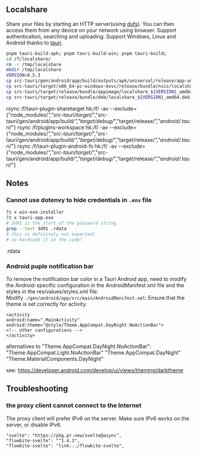 ## Localshare
Share your files by starting an HTTP server(using [dufs](https://github.com/sigoden/dufs)).
You can then access them from any device on your network using browser. Support authentication, searching and uploading.
Support Windows, Linux and Android thanks to [tauri](https://github.com/tauri-apps/tauri).

```zsh
pnpm tauri-build-apk; pnpm tauri-build-win; pnpm tauri-build; 
cd /f/localshare/
rm -r /tmp/localshare
mkdir /tmp/localshare
VERSION=0.5.3
cp src-tauri/gen/android/app/build/outputs/apk/universal/release/app-universal-release.apk  /tmp/localshare/io.github.fokx.localshare-${VERSION}.apk
cp src-tauri/target/x86_64-pc-windows-msvc/release/bundle/nsis/localshare_${VERSION}_x64-setup.exe  /tmp/localshare/
cp src-tauri/target/release/bundle/appimage/localshare_${VERSION}_amd64.AppImage /tmp/localshare/
cp src-tauri/target/release/bundle/deb/localshare_${VERSION}_amd64.deb src-tauri/target/release/bundle/rpm/localshare-${VERSION}-1.x86_64.rpm  /tmp/localshare/

```

rsync /f/tauri-plugin-sharetarget hk:/f/ -av --exclude={"node_modules/*","src-tauri/target/*","src-tauri/gen/android/app/build/*","target/debug/*","target/release/*","android/.tauri/*"}
rsync /f/plugins-workspace hk:/f/ -av --exclude={"node_modules/*","src-tauri/target/*","src-tauri/gen/android/app/build/*","target/debug/*","target/release/*","android/.tauri/*"}
rsync /f/tauri-plugin-android-fs hk:/f/ -av --exclude={"node_modules/*","src-tauri/target/*","src-tauri/gen/android/app/build/*","target/debug/*","target/release/*","android/.tauri/*"}


## Notes
### Cannot use dotenvy to hide credentials in `.env` file
```sh
7z x win-exe-installer
7z x tauri-app.exe
# 3d91 is the start of the password string
grep --text 3d91 .rdata
# this is definitely not expected!
# so hardcode it in the code!
```

.rdata
### Android puple notification bar

To remove the notification bar color in a Tauri Android app, need to modify the Android-specific configuration in the AndroidManifest.xml file and the styles in the res/values/styles.xml file.  
Modify `./gen/android/app/src/main/AndroidManifest.xml`: Ensure that the theme is set correctly for activity.

```
<activity
android:name=".MainActivity"
android:theme="@style/Theme.AppCompat.DayNight.NoActionBar">
<!-- other configurations -->
</activity>
```
alternatives to "Theme.AppCompat.DayNight.NoActionBar":
"Theme.AppCompat.Light.NoActionBar"
"Theme.AppCompat.DayNight"
"Theme.MaterialComponents.DayNight"

see:
https://developer.android.com/develop/ui/views/theming/darktheme


## Troubleshooting
### the proxy client cannot connect to the Internet
The proxy client will prefer IPv6 on the server. Make sure IPv6 works on the server, or disable IPv6.


    "svelte": "https://pkg.pr.new/svelte@async",
    "flowbite-svelte": "^1.4.3",
    "flowbite-svelte": "link:../flowbite-svelte",
